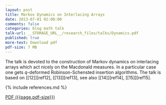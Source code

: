 ```yaml
---
layout: post
title: Markov Dynamics on Interlacing Arrays
date: 2013-07-01 02:00:00
comments: false
categories: blog math talk
talk-url: __STORAGE_URL__/research_files/talks/Dynamics.pdf
published: true
more-text: Download pdf
pdf-size: 7 MB
---
```


The talk is devoted to the construction of Markov dynamics
on interlacing arrays which act nicely on the Macdonald measures.
In a particular case one gets $q$-deformed Robinson-Schensted
insertion algorithms. The talk is based on 
[[12]][ref12], [[13]][ref13], see also 
[[14]][ref14], [[15]][ref15].


{% include references.md %}

<!--more-->

<a href="{{ page.talk-url | replace: '__STORAGE_URL__', site.storage_url}}" target="_blank">PDF ({{page.pdf-size}})</a>
